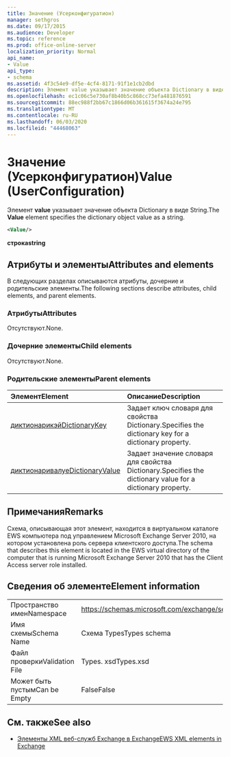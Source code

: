 ```yaml
---
title: Значение (Усерконфигуратион)
manager: sethgros
ms.date: 09/17/2015
ms.audience: Developer
ms.topic: reference
ms.prod: office-online-server
localization_priority: Normal
api_name:
- Value
api_type:
- schema
ms.assetid: 4f3c54e9-df5e-4cf4-8171-91f1e1cb2dbd
description: Элемент value указывает значение объекта Dictionary в виде String.
ms.openlocfilehash: ec1c06c5e730af8b40b5c868cc73efa481876591
ms.sourcegitcommit: 88ec988f2bb67c1866d06b361615f3674a24e795
ms.translationtype: MT
ms.contentlocale: ru-RU
ms.lasthandoff: 06/03/2020
ms.locfileid: "44468063"
---
```

# <a name="value-userconfiguration"></a><span data-ttu-id="e129a-103">Значение (Усерконфигуратион)</span><span class="sxs-lookup"><span data-stu-id="e129a-103">Value (UserConfiguration)</span></span>

<span data-ttu-id="e129a-104">Элемент **value** указывает значение объекта Dictionary в виде String.</span><span class="sxs-lookup"><span data-stu-id="e129a-104">The **Value** element specifies the dictionary object value as a string.</span></span> 
  
```xml
<Value/>
```

<span data-ttu-id="e129a-105">**строка**</span><span class="sxs-lookup"><span data-stu-id="e129a-105">**string**</span></span>

## <a name="attributes-and-elements"></a><span data-ttu-id="e129a-106">Атрибуты и элементы</span><span class="sxs-lookup"><span data-stu-id="e129a-106">Attributes and elements</span></span>

<span data-ttu-id="e129a-107">В следующих разделах описываются атрибуты, дочерние и родительские элементы.</span><span class="sxs-lookup"><span data-stu-id="e129a-107">The following sections describe attributes, child elements, and parent elements.</span></span>
  
### <a name="attributes"></a><span data-ttu-id="e129a-108">Атрибуты</span><span class="sxs-lookup"><span data-stu-id="e129a-108">Attributes</span></span>

<span data-ttu-id="e129a-109">Отсутствуют.</span><span class="sxs-lookup"><span data-stu-id="e129a-109">None.</span></span>
  
### <a name="child-elements"></a><span data-ttu-id="e129a-110">Дочерние элементы</span><span class="sxs-lookup"><span data-stu-id="e129a-110">Child elements</span></span>

<span data-ttu-id="e129a-111">Отсутствуют.</span><span class="sxs-lookup"><span data-stu-id="e129a-111">None.</span></span>
  
### <a name="parent-elements"></a><span data-ttu-id="e129a-112">Родительские элементы</span><span class="sxs-lookup"><span data-stu-id="e129a-112">Parent elements</span></span>

|<span data-ttu-id="e129a-113">**Элемент**</span><span class="sxs-lookup"><span data-stu-id="e129a-113">**Element**</span></span>|<span data-ttu-id="e129a-114">**Описание**</span><span class="sxs-lookup"><span data-stu-id="e129a-114">**Description**</span></span>|
|:-----|:-----|
|[<span data-ttu-id="e129a-115">диктионарикэй</span><span class="sxs-lookup"><span data-stu-id="e129a-115">DictionaryKey</span></span>](dictionarykey.md) <br/> |<span data-ttu-id="e129a-116">Задает ключ словаря для свойства Dictionary.</span><span class="sxs-lookup"><span data-stu-id="e129a-116">Specifies the dictionary key for a dictionary property.</span></span>  <br/> |
|[<span data-ttu-id="e129a-117">диктионаривалуе</span><span class="sxs-lookup"><span data-stu-id="e129a-117">DictionaryValue</span></span>](dictionaryvalue.md) <br/> |<span data-ttu-id="e129a-118">Задает значение словаря для свойства Dictionary.</span><span class="sxs-lookup"><span data-stu-id="e129a-118">Specifies the dictionary value for a dictionary property.</span></span>  <br/> |
   
## <a name="remarks"></a><span data-ttu-id="e129a-119">Примечания</span><span class="sxs-lookup"><span data-stu-id="e129a-119">Remarks</span></span>

<span data-ttu-id="e129a-120">Схема, описывающая этот элемент, находится в виртуальном каталоге EWS компьютера под управлением Microsoft Exchange Server 2010, на котором установлена роль сервера клиентского доступа.</span><span class="sxs-lookup"><span data-stu-id="e129a-120">The schema that describes this element is located in the EWS virtual directory of the computer that is running Microsoft Exchange Server 2010 that has the Client Access server role installed.</span></span>
  
## <a name="element-information"></a><span data-ttu-id="e129a-121">Сведения об элементе</span><span class="sxs-lookup"><span data-stu-id="e129a-121">Element information</span></span>

|||
|:-----|:-----|
|<span data-ttu-id="e129a-122">Пространство имен</span><span class="sxs-lookup"><span data-stu-id="e129a-122">Namespace</span></span>  <br/> |https://schemas.microsoft.com/exchange/services/2006/types  <br/> |
|<span data-ttu-id="e129a-123">Имя схемы</span><span class="sxs-lookup"><span data-stu-id="e129a-123">Schema Name</span></span>  <br/> |<span data-ttu-id="e129a-124">Схема Types</span><span class="sxs-lookup"><span data-stu-id="e129a-124">Types schema</span></span>  <br/> |
|<span data-ttu-id="e129a-125">Файл проверки</span><span class="sxs-lookup"><span data-stu-id="e129a-125">Validation File</span></span>  <br/> |<span data-ttu-id="e129a-126">Types. xsd</span><span class="sxs-lookup"><span data-stu-id="e129a-126">Types.xsd</span></span>  <br/> |
|<span data-ttu-id="e129a-127">Может быть пустым</span><span class="sxs-lookup"><span data-stu-id="e129a-127">Can be Empty</span></span>  <br/> |<span data-ttu-id="e129a-128">False</span><span class="sxs-lookup"><span data-stu-id="e129a-128">False</span></span>  <br/> |
   
## <a name="see-also"></a><span data-ttu-id="e129a-129">См. также</span><span class="sxs-lookup"><span data-stu-id="e129a-129">See also</span></span>

- [<span data-ttu-id="e129a-130">Элементы XML веб-служб Exchange в Exchange</span><span class="sxs-lookup"><span data-stu-id="e129a-130">EWS XML elements in Exchange</span></span>](ews-xml-elements-in-exchange.md)

